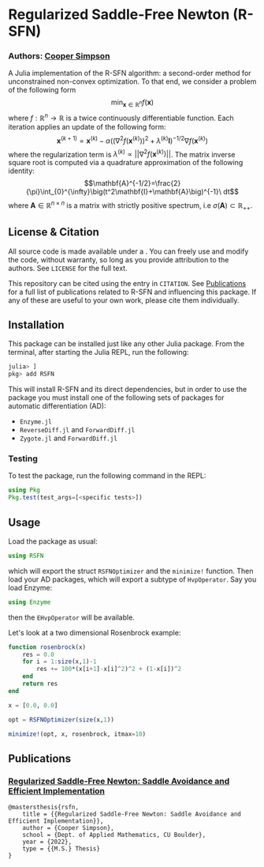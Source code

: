 # Regularized Saddle-Free Newton (R-SFN)

### Authors: [Cooper Simpson](https://rs-coop.github.io/)

A Julia implementation of the R-SFN algorithm: a second-order method for unconstrained non-convex optimization. To that end, we consider a problem of the following form
$$\min_{\mathbf{x}\in \mathbb{R}^n}f(\mathbf{x})$$
where $f:\mathbb{R}^n\to\mathbb{R}$ is a twice continuously differentiable function. Each iteration applies an update of the following form:
$$\mathbf{x}^{(k+1)} = \mathbf{x}^{(k)}-\alpha\Big(\big(\nabla^2f(\mathbf{x}^{(k)})\big)^2+\lambda^{(k)}\mathbf{I}\Big)^{-1/2} \nabla f(\mathbf{x}^{(k)})$$
where the regularization term is $\lambda^{(k)}\propto||\nabla^2f(\mathbf{x}^{(k)})||$. The matrix inverse square root is computed via a quadrature approximation of the following identity:
$$\mathbf{A}^{-1/2}=\frac{2}{\pi}\int_{0}^{\infty}\big(t^2\mathbf{I}+\mathbf{A}\big)^{-1}\ dt$$
where $\mathbf{A}\in\mathbb{R}^{n\times n}$ is a matrix with strictly positive spectrum, i.e $\sigma(\mathbf{A})\subset\mathbb{R}_{+ +}$.

## License & Citation
All source code is made available under a <insert license>. You can freely use and modify the code, without warranty, so long as you provide attribution to the authors. See `LICENSE` for the full text.

This repository can be cited using the entry in `CITATION`. See [Publications](#publications) for a full list of publications related to R-SFN and influencing this package. If any of these are useful to your own work, please cite them individually.

## Installation
This package can be installed just like any other Julia package. From the terminal, after starting the Julia REPL, run the following:
```julia
julia> ]
pkg> add RSFN
```
This will install R-SFN and its direct dependencies, but in order to use the package you must install one of the following sets of packages for automatic differentiation (AD):
- `Enzyme.jl`
- `ReverseDiff.jl` and `ForwardDiff.jl`
- `Zygote.jl` and `ForwardDiff.jl`

### Testing
To test the package, run the following command in the REPL:
```julia
using Pkg
Pkg.test(test_args=[<specific tests>])
```

## Usage
Load the package as usual:
```julia
using RSFN
```
which will export the struct `RSFNOptimizer` and the `minimize!` function. Then load your AD packages, which will export a subtype of `HvpOperator`. Say you load Enzyme:
```julia
using Enzyme
```
then the `EHvpOperator` will be available.

Let's look at a two dimensional Rosenbrock example:
```julia
function rosenbrock(x)
	res = 0.0
	for i = 1:size(x,1)-1
		res += 100*(x[i+1]-x[i]^2)^2 + (1-x[i])^2
	end
	return res
end

x = [0.0, 0.0]

opt = RSFNOptimizer(size(x,1))

minimize!(opt, x, rosenbrock, itmax=10)
```

## Publications

### [Regularized Saddle-Free Newton: Saddle Avoidance and Efficient Implementation](https://rs-coop.github.io/projects/research/rsfn)
```
@mastersthesis{rsfn,
	title = {{Regularized Saddle-Free Newton: Saddle Avoidance and Efficient Implementation}},
	author = {Cooper Simpson},
	school = {Dept. of Applied Mathematics, CU Boulder},
	year = {2022},
	type = {{M.S.} Thesis}
}
```
